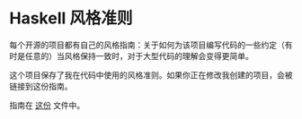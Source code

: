 Haskell 风格准则
===================

每个开源的项目都有自己的风格指南：关于如何为该项目编写代码的一些约定（有时是任意的）<!--
-->当风格保持一致时，<!--
-->对于大型代码的理解会变得更简单。

这个项目保存了我在代码中使用的风格准则。如果你正在修改我创建的项目，<!--
-->会被链接到<!--
-->这份指南。

指南在 [这份](haskell-style.md) 文件中。
